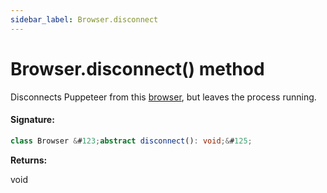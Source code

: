 ```yaml
---
sidebar_label: Browser.disconnect
---
```


# Browser.disconnect() method

Disconnects Puppeteer from this [browser](./puppeteer.browser.md), but leaves the process running.

#### Signature:

```typescript
class Browser &#123;abstract disconnect(): void;&#125;
```

**Returns:**

void
